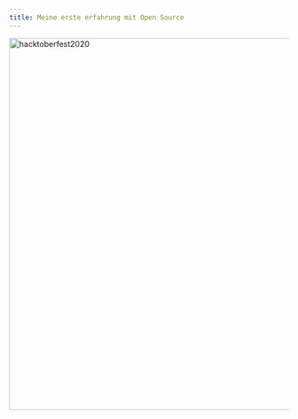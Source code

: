 ```yaml
---
title: Meine erste erfahrung mit Open Source
---
```




<img width="670" alt="hacktoberfest2020" src="https://user-images.githubusercontent.com/72214216/96206334-f4064880-0f68-11eb-9034-9bd65e0f7663.png">
